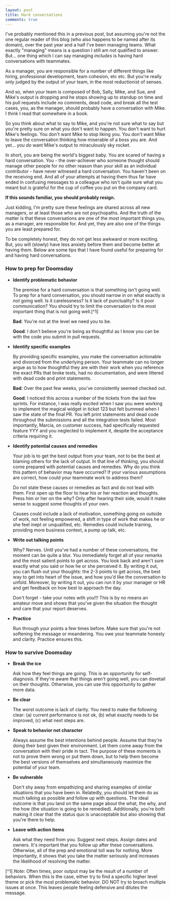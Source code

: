 ```yaml
---
layout: post
title: Hard conversations
comments: true
---
```


I've probably mentioned this in a previous post, but assuming you're not the one regular reader of this blog (who also happens to be named after its domain), over the past year and a half I've been managing teams. What exactly "managing" means is a question I still am not qualified to answer. But... one thing which I can say managing _includes_ is having hard
conversations with teammates.

As a manager, you are responsible for a number of different things like hiring, professional development, 
team cohesion, etc etc. But you're really only judged by the output of your team, in the most reductionist
of senses. 

And so, when your team is composed of Bob, Sally, Mike, and Sue, and Mike's output is dropping and he stops
showing up to standup on time and his pull requests include no comments, dead code, and break all the test cases, you, as the manager, should probably have a conversation with Mike. I think I read that somewhere in a book.

So you think about what to say to Mike, and you're not sure what to say but you're pretty sure on what you don't want to happen. You don't want to hurt Mike's feelings. You don't want Mike to stop liking you. You don't want Mike to leave the conversation thinking how miserable of a boss you are. And yet... you _do_ want Mike's output to miraculously sky rocket.

In short, you are being the world's biggest baby. You are scared of having a hard conversation. You - the over-achiever who someone thought should manage other people for no other reason than your skill as an individual contributor - have never witnesed a hard conversation. You haven't been on the receiving end. And all of your attempts at having them thus far have ended in confusing messages to a colleague who isn't quite sure what you meant but is grateful for the cup of coffee you put on the company card.

**If this sounds familiar, you should probably resign.**
 
Just kidding, I'm pretty sure these feelings are shared across all new managers, or at least those who are not psychopaths. And the truth of the matter is that these conversations are one of the most important things you, as a manager, are responsible for. And yet, they are also one of the things you are least prepared for. 

To be completely honest, they do not get less awkward or more exciting. But, you will (slowly) have less anxiety before them and become better at having them. Below are some tips that I have found useful for preparing for and having hard conversations.

### How to prep for Doomsday

- **Identify problematic behavior** 

    The premise for a hard conversation is that something isn't going well. To prep for a hard conversation,
    you should narrow in on what exactly _is not_ going well. Is it carelessness? Is it lack of punctuality? Is it poor communication?
    You should try to limit the conversation to the most important thing that is not going well.[^1] 

    **Bad**: You're not at the level we need you to be.

    **Good**: I don't believe you're being as thoughtful as I know you can be with the code you submit in pull requests.

- **Identify specific examples**

    By providing specific examples, you make the conversation actionable and divorced from the underlying
person. Your teammate can no longer argue as to how thoughtful they are with their work when you reference the exact PRs that broke tests, had no documentation, and were littered with dead code and print statements.

    **Bad**: Over the past few weeks, you've consistently seemed checked out.

    **Good**: I noticed this across a number of the tickets from the last few sprints. For instance, I was really excited when I saw you were working to implement the magical widget in ticket 123 but felt bummed when I saw the state of the final PR. You left print statements and dead code throughout the submissions and all the integration tests failed. Most importantly, Marcia, on customer success, had specifically requested feature YYY and you neglected to implement it, despite the acceptance criteria requiring it.

- **Identify potential causes and remedies**

   Your job is to get the best output from your team, not to be the best at blaming others for the lack of output. In that line of thinking, you should come prepared with potential causes and remedies. Why do you think this pattern of behavior may have occurred? If your various assumptions are correct, how could your teammate work to address them?
   
   Do not state these causes or remedies as fact and do not lead with them. First open up the floor to hear his or her reaction and thoughts. Press him or her on the why? Only after hearing their side, would it make sense to suggest some thoughts of your own.
   
   Causes could include a lack of motivation, something going on outside of work, not feeling empowered, a shift in type of work that makes he or she feel inept or unqualified, etc. Remedies could include training, providing more business context,
   a pump up talk, etc.

- **Write out talking points**

   Why? Nerves. Until you've had a number of these conversations, the moment can be quite a blur. You immediately forget all of your remarks and the most salient points to get across. You look back and aren't sure exactly what you said or how he or she perceived it. By writing it out, you can flush out your thoughts: the 2-3 points to get across, the best way to get into heart of the issue, and how you'd like the conversation to unfold. Moreover, by writing it out, you can run it by your manager or HR and get feedback on how best to approach the day.

   Don't forget - take your notes with you!!! This is by no means an amateur move and shows that you've given the situation the thought and care that your report deserves.

- **Practice**

   Run through your points a few times before. Make sure that you're not softening the message or meandering. You owe your teammate honesty and clarity. Practice ensures this.

### How to survive Doomsday

- **Break the ice**

    Ask how they feel things are going. This is an opportunity for self-diagnosis. If they're aware that things aren't going well, you can dovetail on their thoughts. Otherwise, you can use this opportunity to gather more data.

- **Be clear**

   The worst outcome is lack of clarity. You need to make the following clear: (a) current performance is not ok, (b) what exactly needs to be improved, (c) what next steps are.

- **Speak to behavior not character**

    Always assume the best intentions behind people. Assume that they're doing their best given their environment. Let them come away from the conversation with their pride in tact. The purpose of these 
    moments is not to prove them wrong or put them down, but to help them become the best versions of themselves
    and simultaneously maximize the potential of your team.

- **Be vulnerable**

   Don't shy away from empathizing and sharing examples of similar situations that you have been in. Relatedly, you should let them do as much talking as possible and follow up with questions. The ideal outcome is that you land on the same page about the what, the why, and the how (the situation is going to be remedied). Additionally, you're both making it clear that the status quo is unacceptable but also showing that you're there to help.

- **Leave with action items**

   Ask what they need from you. Suggest next steps. Assign dates and owners. It's important that you follow up after these conversations. Otherwise, all of the prep and emotional toll was for nothing. More importantly, it shows that you take the matter seriously and increases the likelihood of resolving the matter.

[^1] _Note_: Often times, poor output may be the result of a number of behaviors. When this is the case, either try to find a specific higher level theme or pick the most problematic behavior. DO NOT try to broach multiple issues at once. This leaves people feeling defensive and dilutes the message.
